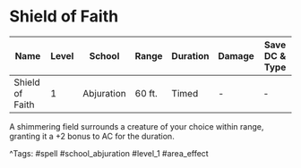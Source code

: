 # Shield of Faith

| Name | Level | School | Range | Duration | Damage | Save DC & Type |
|------|-------|--------|-------|----------|--------|----------------|
| Shield of Faith | 1 | Abjuration | 60 ft. | Timed | - | - |

A shimmering field surrounds a creature of your choice within range, granting it a +2 bonus to AC for the duration.

^Tags: #spell #school_abjuration #level_1 #area_effect
